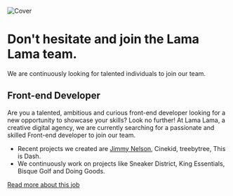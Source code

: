 ![Cover](https://storage.lamalama.nl/lamalama/playheart-cover.jpeg)

# Don't hesitate and join the Lama Lama team.
We are continuously looking for talented individuals to join our team.

## Front-end Developer
Are you a talented, ambitious and curious front-end developer looking for a new opportunity to showcase your skills? Look no further! At Lama Lama, a creative digital agency, we are currently searching for a passionate and skilled Front-end developer to join our team.

* Recent projects we created are [Jimmy Nelson](https://jimmynelson.com), Cinekid, treebytree, This is Dash.
* We continuously work on projects like Sneaker District, King Essentials, Bisque Golf and Doing Goods.

[Read more about this job](https://jobs.lamalama.nl/front-end-developer/en)
